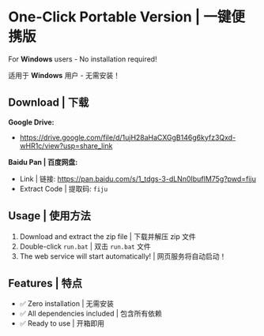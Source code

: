 # One-Click Portable Version | 一键便携版

For **Windows** users - No installation required! 

适用于 **Windows** 用户 - 无需安装！

## Download | 下载

**Google Drive:**
- https://drive.google.com/file/d/1ujH28aHaCXGgB146g6kyfz3Qxd-wHR1c/view?usp=share_link

**Baidu Pan | 百度网盘:**
- Link | 链接: https://pan.baidu.com/s/1_tdgs-3-dLNn0IbufIM75g?pwd=fiju
- Extract Code | 提取码: `fiju`

## Usage | 使用方法

1. Download and extract the zip file | 下载并解压 zip 文件
2. Double-click `run.bat` | 双击 `run.bat` 文件
3. The web service will start automatically! | 网页服务将自动启动！

## Features | 特点

- ✅ Zero installation | 无需安装
- ✅ All dependencies included | 包含所有依赖
- ✅ Ready to use | 开箱即用
